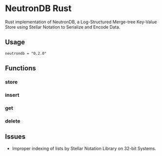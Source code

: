 # NeutronDB Rust
Rust implementation of NeutronDB, a Log-Structured Merge-tree Key-Value Store using Stellar Notation to Serialize and Encode Data.

## Usage
```
neutrondb = "0.2.0"
```

## Functions

### store
### insert
### get
### delete

## Issues
- Improper indexing of lists by Stellar Notation Library on 32-bit Systems.
